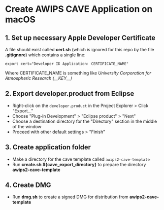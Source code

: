 # Create AWIPS CAVE Application on macOS

## 1. Set up necessary Apple Developer Certificate

A file should exist called **cert.sh** (which is ignored for this repo by the file **.gitignore**) which contains a single line:

    export cert="Developer ID Application: CERTIFICATE_NAME"

Where CERTIFICATE_NAME is something like *University Corporation for Atmospheric Research (\_\_KEY\_\_)*

## 2. Export developer.product from Eclipse

- Right-click on the `developer.product` in the Project Explorer > Click "Export..."
- Choose "Plug-in Development" > "Eclipse product" > "Next"
- Choose a destination directory for the "Directory" section in the middle of the window
- Proceed with other default settings > "Finish"

## 3. Create application folder

- Make a directory for the cave template called `awips2-cave-template`
- Run **create.sh ${cave_export_directory}** to prepare the directory **awips2-cave-template**

## 4. Create DMG

- Run **dmg.sh** to create a signed DMG for distribution from **awips2-cave-template**

